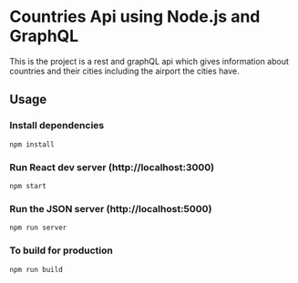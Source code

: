 # Countries Api using Node.js and GraphQL

This is the project is a rest and graphQL api which gives information about countries and their cities including the airport the cities have.

## Usage

### Install dependencies

```
npm install
```

### Run React dev server (http://localhost:3000)

```
npm start
```

### Run the JSON server (http://localhost:5000)

```
npm run server
```

### To build for production

```
npm run build
```
